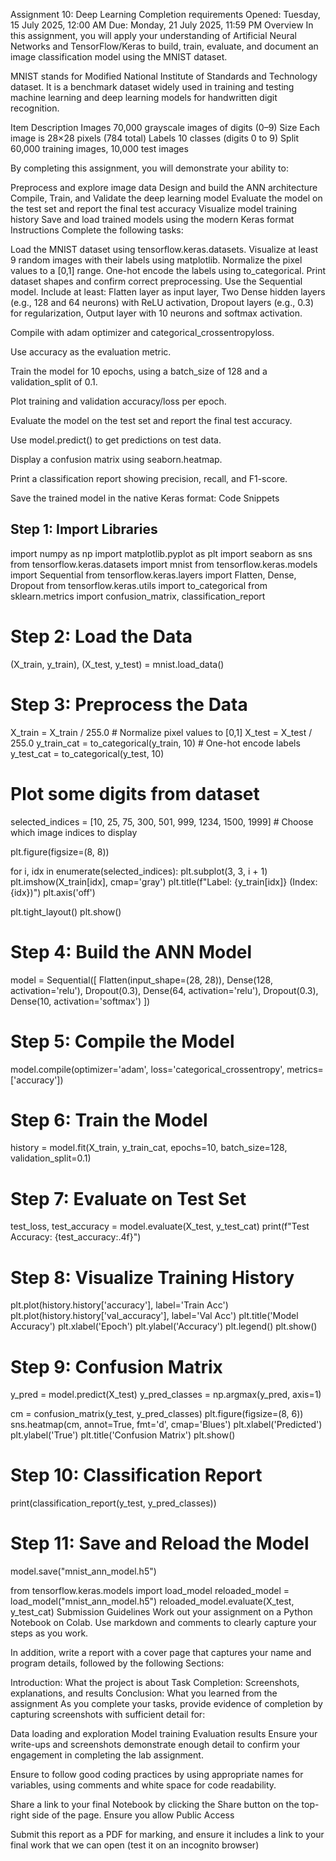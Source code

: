 Assignment 10: Deep Learning
Completion requirements
Opened: Tuesday, 15 July 2025, 12:00 AM
Due: Monday, 21 July 2025, 11:59 PM
Overview
In this assignment, you will apply your understanding of Artificial Neural Networks and TensorFlow/Keras to build, train, evaluate, and document an image classification model using the MNIST dataset. 

MNIST stands for Modified National Institute of Standards and Technology dataset. It is a benchmark dataset widely used in training and testing machine learning and deep learning models for handwritten digit recognition.


Item	Description
Images	70,000 grayscale images of digits (0–9)
Size	Each image is 28×28 pixels (784 total)
Labels	10 classes (digits 0 to 9)
Split	60,000 training images, 10,000 test images

By completing this assignment, you will demonstrate your ability to:

Preprocess and explore image data
Design and build the ANN architecture
Compile, Train, and Validate the deep learning model
Evaluate the model on the test set and report the final test accuracy 
Visualize model training history
Save and load trained models using the modern Keras format
Instructions 
Complete the following tasks:

Load the MNIST dataset using tensorflow.keras.datasets.
Visualize at least 9 random images with their labels using matplotlib.
Normalize the pixel values to a [0,1] range.
One-hot encode the labels using to_categorical.
Print dataset shapes and confirm correct preprocessing.
Use the Sequential model.
Include at least: Flatten layer as input layer, Two Dense hidden layers (e.g., 128 and 64 neurons) with ReLU activation, Dropout layers (e.g., 0.3) for regularization, Output layer with 10 neurons and softmax activation.

Compile with adam optimizer and categorical_crossentropyloss.

Use accuracy as the evaluation metric.

Train the model for 10 epochs, using a batch_size of 128 and a validation_split of 0.1.

Plot training and validation accuracy/loss per epoch.

Evaluate the model on the test set and report the final test accuracy.

Use model.predict() to get predictions on test data.

Display a confusion matrix using seaborn.heatmap.

Print a classification report showing precision, recall, and F1-score.

Save the trained model in the native Keras format:
Code Snippets
## Step 1: Import Libraries
import numpy as np
import matplotlib.pyplot as plt
import seaborn as sns
from tensorflow.keras.datasets import mnist
from tensorflow.keras.models import Sequential
from tensorflow.keras.layers import Flatten, Dense, Dropout
from tensorflow.keras.utils import to_categorical
from sklearn.metrics import confusion_matrix, classification_report

# Step 2: Load the Data
(X_train, y_train), (X_test, y_test) = mnist.load_data()

# Step 3: Preprocess the Data
X_train = X_train / 255.0  # Normalize pixel values to [0,1]
X_test = X_test / 255.0
y_train_cat = to_categorical(y_train, 10)  # One-hot encode labels
y_test_cat = to_categorical(y_test, 10)

# Plot some digits from dataset
selected_indices = [10, 25, 75, 300, 501, 999, 1234, 1500, 1999]  # Choose which image indices to display

plt.figure(figsize=(8, 8))

for i, idx in enumerate(selected_indices):
    plt.subplot(3, 3, i + 1)
    plt.imshow(X_train[idx], cmap='gray')
    plt.title(f"Label: {y_train[idx]} (Index: {idx})")
    plt.axis('off')

plt.tight_layout()
plt.show()

# Step 4: Build the ANN Model
model = Sequential([
    Flatten(input_shape=(28, 28)),
    Dense(128, activation='relu'),
    Dropout(0.3),
    Dense(64, activation='relu'),
    Dropout(0.3),
    Dense(10, activation='softmax')
])

# Step 5: Compile the Model
model.compile(optimizer='adam',
              loss='categorical_crossentropy',
              metrics=['accuracy'])

# Step 6: Train the Model
history = model.fit(X_train, y_train_cat,
                    epochs=10,
                    batch_size=128,
                    validation_split=0.1)

# Step 7: Evaluate on Test Set
test_loss, test_accuracy = model.evaluate(X_test, y_test_cat)
print(f"Test Accuracy: {test_accuracy:.4f}")

# Step 8: Visualize Training History
plt.plot(history.history['accuracy'], label='Train Acc')
plt.plot(history.history['val_accuracy'], label='Val Acc')
plt.title('Model Accuracy')
plt.xlabel('Epoch')
plt.ylabel('Accuracy')
plt.legend()
plt.show()

# Step 9: Confusion Matrix
y_pred = model.predict(X_test)
y_pred_classes = np.argmax(y_pred, axis=1)

cm = confusion_matrix(y_test, y_pred_classes)
plt.figure(figsize=(8, 6))
sns.heatmap(cm, annot=True, fmt='d', cmap='Blues')
plt.xlabel('Predicted')
plt.ylabel('True')
plt.title('Confusion Matrix')
plt.show()

# Step 10: Classification Report
print(classification_report(y_test, y_pred_classes))

# Step 11: Save and Reload the Model
model.save("mnist_ann_model.h5")

from tensorflow.keras.models import load_model
reloaded_model = load_model("mnist_ann_model.h5")
reloaded_model.evaluate(X_test, y_test_cat)
Submission Guidelines
Work out your assignment on a Python Notebook on Colab. Use markdown and comments to clearly capture your steps as you work. 

In addition, write a report with a cover page that captures your name and program details, followed by the following Sections:

Introduction: What the project is about
Task Completion: Screenshots, explanations, and results
Conclusion: What you learned from the assignment
As you complete your tasks, provide evidence of completion by capturing screenshots with sufficient detail for:

Data loading and exploration
Model training
Evaluation results
Ensure your write-ups and screenshots demonstrate enough detail to confirm your engagement in completing the lab assignment.

Ensure to follow good coding practices by using appropriate names for variables, using comments and white space for code readability.

Share a link to your final Notebook by clicking the Share button on the top-right side of the page. Ensure you allow Public Access

Submit this report as a PDF for marking, and ensure it includes a link to your final work that we can open (test it on an incognito browser)